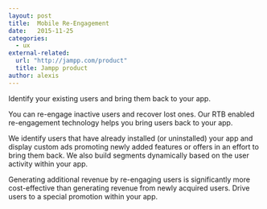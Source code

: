 ```yaml
---
layout: post
title:  Mobile Re-Engagement
date:   2015-11-25
categories:
  - ux
external-related:
  url: "http://jampp.com/product"
  title: Jampp product
author: alexis
---
```

Identify your existing users and bring them back to your app.

You can re-engage inactive users and recover lost ones. Our RTB enabled
re-engagement technology helps you bring users back to your app.


We identify users that have already installed (or uninstalled) your app and display custom ads promoting newly added features or offers in an effort to bring them back. We also build segments dynamically based on the user activity within your app.

Generating additional revenue by re-engaging users is significantly more cost-effective than generating revenue from newly acquired users. Drive users to a special promotion within your app.
